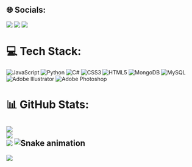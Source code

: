 
## 🌐 Socials:

<div> 
  <a href="https://instagram.com/idkfairy_" target="_blank"><img src="https://img.shields.io/badge/-Instagram-%23E4405F?style=for-the-badge&logo=instagram&logoColor=white" target="_blank"></a>
  <a href = "mailto:contatojoaopriante@gmail.com"><img src="https://img.shields.io/badge/-Gmail-%23333?style=for-the-badge&logo=gmail&logoColor=white" target="_blank"></a>
  <a href="https://www.linkedin.com/in/joão-priante-96528220b/" target="_blank"><img src="https://img.shields.io/badge/-LinkedIn-%230077B5?style=for-the-badge&logo=linkedin&logoColor=white" target="_blank"></a>
</div>

# 💻 Tech Stack:
![JavaScript](https://img.shields.io/badge/javascript-%23323330.svg?style=for-the-badge&logo=javascript&logoColor=%23F7DF1E) ![Python](https://img.shields.io/badge/python-3670A0?style=for-the-badge&logo=python&logoColor=ffdd54) ![C#](https://img.shields.io/badge/c%23-%23239120.svg?style=for-the-badge&logo=c-sharp&logoColor=white) ![CSS3](https://img.shields.io/badge/css3-%231572B6.svg?style=for-the-badge&logo=css3&logoColor=white) ![HTML5](https://img.shields.io/badge/html5-%23E34F26.svg?style=for-the-badge&logo=html5&logoColor=white) ![MongoDB](https://img.shields.io/badge/MongoDB-%234ea94b.svg?style=for-the-badge&logo=mongodb&logoColor=white) ![MySQL](https://img.shields.io/badge/mysql-%2300f.svg?style=for-the-badge&logo=mysql&logoColor=white) ![Adobe Illustrator](https://img.shields.io/badge/adobeillustrator-%23FF9A00.svg?style=for-the-badge&logo=adobeillustrator&logoColor=white) ![Adobe Photoshop](https://img.shields.io/badge/adobephotoshop-%2331A8FF.svg?style=for-the-badge&logo=adobephotoshop&logoColor=white)
# 📊 GitHub Stats:
![](https://github-readme-stats.vercel.app/api?username=joaopriant&theme=material-palenight&hide_border=false&include_all_commits=true&count_private=true)<br/>
![](https://github-readme-streak-stats.herokuapp.com/?user=joaopriant&theme=material-palenight&hide_border=false)<br/>
![](https://github-readme-stats.vercel.app/api/top-langs/?username=joaopriant&theme=material-palenight&hide_border=false&include_all_commits=true&count_private=true&layout=compact)
![Snake animation](https://github.com/joaopriant/joaopriant/blob/output/github-contribution-grid-snake.svg)
---
[![](https://visitcount.itsvg.in/api?id=joaopriant&icon=0&color=0)](https://visitcount.itsvg.in)

<!-- Proudly created with GPRM ( https://gprm.itsvg.in ) -->
